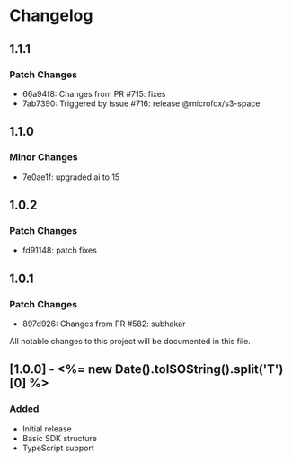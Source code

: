 # Changelog

## 1.1.1

### Patch Changes

- 66a94f8: Changes from PR #715: fixes
- 7ab7390: Triggered by issue #716: release @microfox/s3-space

## 1.1.0

### Minor Changes

- 7e0ae1f: upgraded ai to 15

## 1.0.2

### Patch Changes

- fd91148: patch fixes

## 1.0.1

### Patch Changes

- 897d926: Changes from PR #582: subhakar

All notable changes to this project will be documented in this file.

## [1.0.0] - <%= new Date().toISOString().split('T')[0] %>

### Added

- Initial release
- Basic SDK structure
- TypeScript support

<!-- Add your changes here using this format:

## [1.1.0] - YYYY-MM-DD

### Added
- New feature

### Changed
- Updated feature

### Fixed
- Bug fix

### Removed
- Deprecated feature
-->
